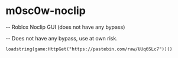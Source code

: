 # m0sc0w-noclip


-- Roblox Noclip GUI (does not have any bypass)

-- Does not have any bypass, use at own risk.


```
loadstring(game:HttpGet("https://pastebin.com/raw/UUq6SLc7"))()
```
